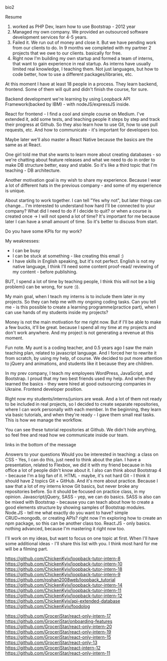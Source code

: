 bio2


Resume

1) worked as PHP Dev, learn how to use Bootstrap - 2012 year
2) Managed my own company. We provided an outsourced software development services for 4-5 years.
3) Failed it. We run out of money and close it. But we have pending work from our clients to do. In 9 months we completed with my partner 2 projects that we owe to our clients. basically for free.
4) Right now I'm building my own startup and formed a team of interns, that want to gain experience in real startup. As interns have usually limited real knowledge, I teaching them. Not just languages, but how to code better, how to use a different packages/libraries, etc.

At this moment I have at least 18 people in a process. They learn backend, frontend. Some of them will quit and didn't finish the course, for sure.



Backend development we're learning by using Loopback API Framework(backed by IBM) - with nodeJS/expressJS inside.



React for frontend - I find a cool and simple course on Medium. I've extended it, add some tests, and teaching people it steps by step and track their progress at Github. So they also learn how to use Git, how to use pull requests, etc. And how to communicate - it's important for developers too.

Maybe later we'll also master a React Native because the basics are the same as at React.

One girl told me that she wants to learn more about creating databases - so we're chatting about feature releases and what we need to do in order to make DB structure better, easy and stable. So it's like a third topic that I'm teaching - DB architecture.


Another motivation goal is my wish to share my experience. Because I wear a lot of different hats in the previous company - and some of my experience is unique.



About starting to work together.
I can tell "Yes why not", but later things can change... I'm interested to understand how hard I'll be connected to your company? What did I need to do if I decide to quit? or when a course is created once -> I will not spend a lot of time?
It's important for me because later I can have a small amount of time. So it's better to discuss from start.

Do you have some KPIs for my work?

My weaknesses:
* I can be busy
* I can be stuck at something - like creating this email :)
* I have skills in English speaking, but it's not perfect. English is not my native language,  I think I'll need some content proof-read/ reviewing of my content - before publishing.



BUT, I spend a lot of time by teaching people,  I think this will not be a big problem(i can be wrong, for sure :)).


My main goal, when I teach my interns is to include them later in my projects. So they can help me with my ongoing coding tasks. Can you tell me - is this possible to create a learning programme(practice part), when I can use hands of my students inside my projects?




Money is not the main motivation for me right now. But if I'll be able to make a few bucks, it'll be great. because I spend all my time at my projects and don't work anywhere. And my project is not generating a revenue at this moment.



Fun note. My aunt is a coding teacher, and 0.5 years ago I saw the main teaching plan, related to javascript language. And I forced her to rewrite it from scratch, by using my help, of course. We decided to put more attention to jQuery and animations, and students like it because they are children.




In my prev company, I teach my employees WordPress, JavaScript, and Bootstrap. I proud that my two best friends used my help. And when they learned the basics - they were hired at good outsourcing companies in Ukraine. Frontend developer position.





Right now my students/interns/juniors are weak. And a lot of them not ready to be included in real projects, so I decided to create separate repositories, where I can work personally with each member. In the beginning, they learn via basic tutorials, and when they're ready - I gave them small real tasks. This is how we manage the workflow.





You can see these tutorial repositories at Github. We didn't hide anything, so feel free and read how we communicate inside our team.




links in the bottom of the message


Answers to your questions
Would you be interested in teaching:
a class on CSS - Yes, I can do this, just need to think about the plan. I have a presentation, related to Flexbox, we did it with my friend because in his office a lot of people didn't know about it. I also can think about Bootstrap 4 - because I'm a big fan of it.
HTML - maybe, it's not hard
Git - I think it should have 2 topics Git + GitHub. And it's more about practice. Because I saw that a lot of my interns know Git basics, but never broke any repositories before. So it should be focused on practice class, in my opinion.
Javascript/jQuery, SASS - yep, we can do basics. SASS is also can be mixed with Bootstrap - because you can teach about how to create a good elements structure by showing samples of Bootstrap modules.
Node.JS - tell me what exactly do you want to have? simple CRUD+mongodb, or creating APIs? right now I'm exploring how to create an npm package, so this can be another class too.
React.JS - only basics. nothing advanced, because I'm mastering it right now too.

I'll work on my ideas, but want to focus on one topic at first. When I'll have some additional ideas - I'll share this list with you.
I think most hard for me will be a filming part.



https://github.com/ChickenKyiv/loopback-tutor-intern-8
https://github.com/ChickenKyiv/loopback-tutor-intern-10
https://github.com/ChickenKyiv/loopback-tutor-intern-18
https://github.com/ChickenKyiv/loopback-tutor-intern-9
https://github.com/roshan2008web/loopback_tutorial
https://github.com/ChickenKyiv/loopback-tutor-intern-14
https://github.com/ChickenKyiv/loopback-tutor-intern-11
https://github.com/ChickenKyiv/loopback-tutor-intern-12
https://github.com/ChickenKyiv/api-extended-database
https://github.com/ChickenKyiv/foodolog

https://github.com/GroceriStar/react-only-intern-17
https://github.com/GroceriStar/onboarding-features
https://github.com/GroceriStar/react-only-intern-20
https://github.com/GroceriStar/react-only-intern-19
https://github.com/GroceriStar/react-only-intern-15
https://github.com/GroceriStar/react-only-13
https://github.com/GroceriStar/react-intern-12
https://github.com/GroceriStar/react-only-intern-11
